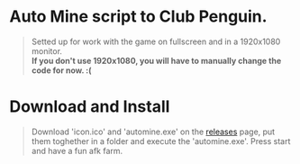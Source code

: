 # Auto Mine script to Club Penguin.

>Setted up for work with the game on fullscreen and in a 1920x1080 monitor.  
>**If you don't use 1920x1080, you will have to manually change the code for now. :(**


# Download and Install
>Download 'icon.ico' and 'automine.exe' on the [releases](https://github.com/Kaiwawa/AutoMine-NEW-CP/releases) page, put them toghether in a folder and execute the 'automine.exe'. Press start and have a fun afk farm.
>
